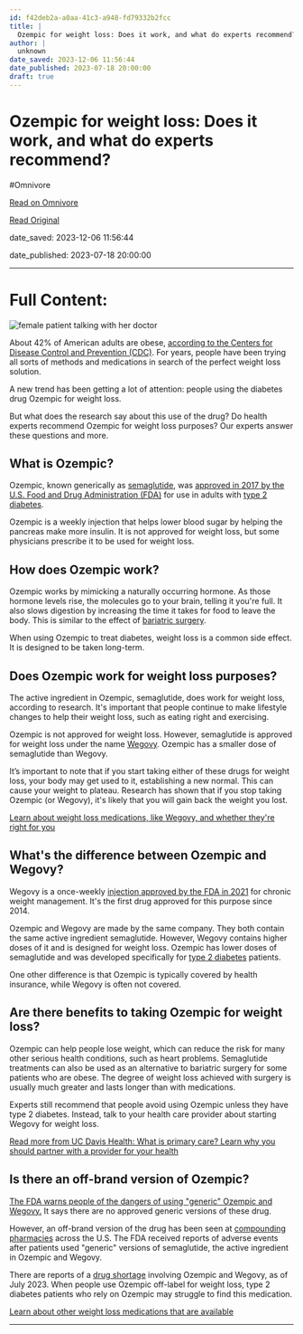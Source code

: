 ```yaml
---
id: f42deb2a-a0aa-41c3-a948-fd79332b2fcc
title: |
  Ozempic for weight loss: Does it work, and what do experts recommend?
author: |
  unknown
date_saved: 2023-12-06 11:56:44
date_published: 2023-07-18 20:00:00
draft: true
---
```


# Ozempic for weight loss: Does it work, and what do experts recommend?
#Omnivore

[Read on Omnivore](https://omnivore.app/me/ozempic-for-weight-loss-does-it-work-and-what-do-experts-recomme-18bd175cf26)

[Read Original](https://health.ucdavis.edu/blog/cultivating-health/ozempic-for-weight-loss-does-it-work-and-what-do-experts-recommend/2023/07)

date_saved: 2023-12-06 11:56:44

date_published: 2023-07-18 20:00:00

--- 

# Full Content: 

![female patient talking with her doctor](https://proxy-prod.omnivore-image-cache.app/1688x415,sH8ps6tVIhwdRK9AkwIbgI6iDFJEXWrjlP_lFJ1_OjCE/https://health.ucdavis.edu/media-resources/contenthub/post/internet/cultivating-health/2023/07/images-featured/patient-doctor.jpg)

About 42% of American adults are obese, [according to the Centers for Disease Control and Prevention (CDC)](https://www.cdc.gov/obesity/data/adult.html). For years, people have been trying all sorts of methods and medications in search of the perfect weight loss solution.

A new trend has been getting a lot of attention: people using the diabetes drug Ozempic for weight loss.

But what does the research say about this use of the drug? Do health experts recommend Ozempic for weight loss purposes? Our experts answer these questions and more.

## What is Ozempic?

Ozempic, known generically as [semaglutide](https://medlineplus.gov/druginfo/meds/a618008.html), was [approved in 2017 by the U.S. Food and Drug Administration (FDA)](https://www.accessdata.fda.gov/drugsatfda%5Fdocs/label/2017/209637lbl.pdf) for use in adults with [type 2 diabetes](https://health.ucdavis.edu/blog/cultivating-health/healthy-lifestyle-habits-to-help-you-prevent-or-manage-your-type-2-diabetes/2022/11).

Ozempic is a weekly injection that helps lower blood sugar by helping the pancreas make more insulin. It is not approved for weight loss, but some physicians prescribe it to be used for weight loss.

## How does Ozempic work?

Ozempic works by mimicking a naturally occurring hormone. As those hormone levels rise, the molecules go to your brain, telling it you're full. It also slows digestion by increasing the time it takes for food to leave the body. This is similar to the effect of [bariatric surgery](https://health.ucdavis.edu/bariatric/).

When using Ozempic to treat diabetes, weight loss is a common side effect. It is designed to be taken long-term.

## Does Ozempic work for weight loss purposes?

The active ingredient in Ozempic, semaglutide, does work for weight loss, according to research. It's important that people continue to make lifestyle changes to help their weight loss, such as eating right and exercising.

Ozempic is not approved for weight loss. However, semaglutide is approved for weight loss under the name [Wegovy](https://health.ucdavis.edu/blog/cultivating-health/are-weight-loss-medications-like-wegovy-right-for-you/2023/09). Ozempic has a smaller dose of semaglutide than Wegovy.

It’s important to note that if you start taking either of these drugs for weight loss, your body may get used to it, establishing a new normal. This can cause your weight to plateau. Research has shown that if you stop taking Ozempic (or Wegovy), it's likely that you will gain back the weight you lost.

[Learn about weight loss medications, like Wegovy, and whether they're right for you](https://health.ucdavis.edu/blog/cultivating-health/are-weight-loss-medications-like-wegovy-right-for-you/2023/09)

## What's the difference between Ozempic and Wegovy?

Wegovy is a once-weekly [injection approved by the FDA in 2021](https://www.fda.gov/news-events/press-announcements/fda-approves-new-drug-treatment-chronic-weight-management-first-2014) for chronic weight management. It's the first drug approved for this purpose since 2014.

Ozempic and Wegovy are made by the same company. They both contain the same active ingredient semaglutide. However, Wegovy contains higher doses of it and is designed for weight loss. Ozempic has lower doses of semaglutide and was developed specifically for [type 2 diabetes](https://health.ucdavis.edu/medicalcenter/diabetes/conditions/type-2-diabetes.html) patients.

One other difference is that Ozempic is typically covered by health insurance, while Wegovy is often not covered.

## Are there benefits to taking Ozempic for weight loss?

Ozempic can help people lose weight, which can reduce the risk for many other serious health conditions, such as heart problems. Semaglutide treatments can also be used as an alternative to bariatric surgery for some patients who are obese. The degree of weight loss achieved with surgery is usually much greater and lasts longer than with medications.

Experts still recommend that people avoid using Ozempic unless they have type 2 diabetes. Instead, talk to your health care provider about starting Wegovy for weight loss.

[Read more from UC Davis Health: What is primary care? Learn why you should partner with a provider for your health](https://health.ucdavis.edu/blog/cultivating-health/what-is-primary-care-learn-why-you-should-partner-with-a-provider-for-your-health/2023/06)

## Is there an off-brand version of Ozempic?

[The FDA warns people of the dangers of using "generic" Ozempic and Wegovy.](https://www.fda.gov/drugs/postmarket-drug-safety-information-patients-and-providers/medications-containing-semaglutide-marketed-type-2-diabetes-or-weight-loss) It says there are no approved generic versions of these drug.

However, an off-brand version of the drug has been seen at [compounding pharmacies](https://www.fda.gov/drugs/human-drug-compounding/compounding-and-fda-questions-and-answers) across the U.S. The FDA received reports of adverse events after patients used "generic" versions of semaglutide, the active ingredient in Ozempic and Wegovy.

There are reports of a [drug shortage](https://www.accessdata.fda.gov/scripts/drugshortages/default.cfm) involving Ozempic and Wegovy, as of July 2023\. When people use Ozempic off-label for weight loss, type 2 diabetes patients who rely on Ozempic may struggle to find this medication.

[Learn about other weight loss medications that are available](https://health.ucdavis.edu/blog/cultivating-health/are-weight-loss-medications-like-wegovy-right-for-you/2023/09)

---


